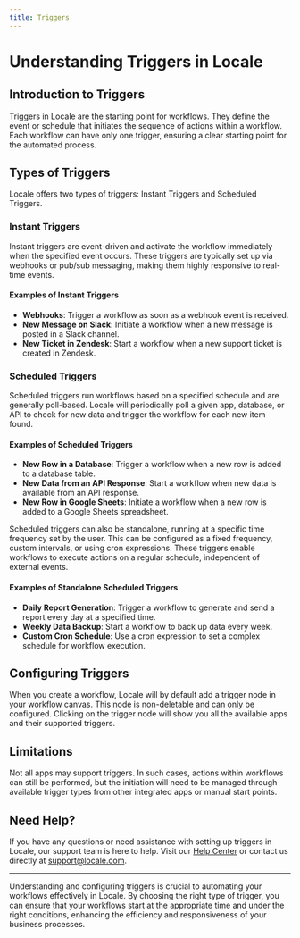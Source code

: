 ```yaml
---
title: Triggers
---
```

# Understanding Triggers in Locale

## Introduction to Triggers

Triggers in Locale are the starting point for workflows. They define the event or schedule that initiates the sequence of actions within a workflow. Each workflow can have only one trigger, ensuring a clear starting point for the automated process.

## Types of Triggers

Locale offers two types of triggers: Instant Triggers and Scheduled Triggers.

### Instant Triggers

Instant triggers are event-driven and activate the workflow immediately when the specified event occurs. These triggers are typically set up via webhooks or pub/sub messaging, making them highly responsive to real-time events.

#### Examples of Instant Triggers

- **Webhooks**: Trigger a workflow as soon as a webhook event is received.
- **New Message on Slack**: Initiate a workflow when a new message is posted in a Slack channel.
- **New Ticket in Zendesk**: Start a workflow when a new support ticket is created in Zendesk.

### Scheduled Triggers

Scheduled triggers run workflows based on a specified schedule and are generally poll-based. Locale will periodically poll a given app, database, or API to check for new data and trigger the workflow for each new item found.

#### Examples of Scheduled Triggers

- **New Row in a Database**: Trigger a workflow when a new row is added to a database table.
- **New Data from an API Response**: Start a workflow when new data is available from an API response.
- **New Row in Google Sheets**: Initiate a workflow when a new row is added to a Google Sheets spreadsheet.

Scheduled triggers can also be standalone, running at a specific time frequency set by the user. This can be configured as a fixed frequency, custom intervals, or using cron expressions. These triggers enable workflows to execute actions on a regular schedule, independent of external events.

#### Examples of Standalone Scheduled Triggers

- **Daily Report Generation**: Trigger a workflow to generate and send a report every day at a specified time.
- **Weekly Data Backup**: Start a workflow to back up data every week.
- **Custom Cron Schedule**: Use a cron expression to set a complex schedule for workflow execution.

## Configuring Triggers

When you create a workflow, Locale will by default add a trigger node in your workflow canvas. This node is non-deletable and can only be configured. Clicking on the trigger node will show you all the available apps and their supported triggers.

## Limitations

Not all apps may support triggers. In such cases, actions within workflows can still be performed, but the initiation will need to be managed through available trigger types from other integrated apps or manual start points.

## Need Help?

If you have any questions or need assistance with setting up triggers in Locale, our support team is here to help. Visit our [Help Center](#) or contact us directly at [support@locale.com](mailto:support@locale.com).

---

Understanding and configuring triggers is crucial to automating your workflows effectively in Locale. By choosing the right type of trigger, you can ensure that your workflows start at the appropriate time and under the right conditions, enhancing the efficiency and responsiveness of your business processes.